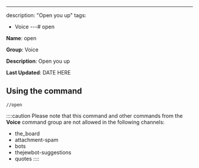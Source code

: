 ---
description: "Open you up"
tags:
  - Voice
---# open

**Name**: open

**Group**: Voice

**Description**: Open you up

**Last Updated**: DATE HERE

## Using the command

    //open

::::caution Please note that this command and other commands from the **Voice** command group are not allowed in the following channels:
- the_board
- attachment-spam
- bots
- thejewbot-suggestions
- quotes
::::